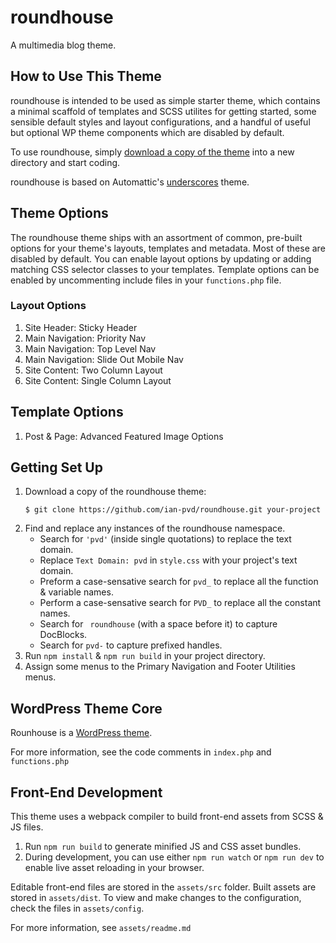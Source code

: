 # roundhouse

A multimedia blog theme.

## How to Use This Theme

roundhouse is intended to be used as simple starter theme, which contains a minimal scaffold of templates and SCSS utilites for getting started, some sensible default styles and layout configurations, and a handful of useful but optional WP theme components which are disabled by default.

To use roundhouse, simply [download a copy of the theme](https://github.com/ian-pvd/roundhouse.git) into a new directory and start coding.

roundhouse is based on Automattic's [underscores](https://github.com/automattic/_s) theme.

## Theme Options

The roundhouse theme ships with an assortment of common, pre-built options for your theme's layouts, templates and metadata. Most of these are disabled by default. You can enable layout options by updating or adding matching CSS selector classes to your templates. Template options can be enabled by uncommenting include files in your `functions.php` file.

### Layout Options
1. Site Header: Sticky Header
2. Main Navigation: Priority Nav
3. Main Navigation: Top Level Nav
4. Main Navigation: Slide Out Mobile Nav
5. Site Content: Two Column Layout
6. Site Content: Single Column Layout

## Template Options
1. Post & Page: Advanced Featured Image Options

## Getting Set Up

1. Download a copy of the roundhouse theme:
    ```
    $ git clone https://github.com/ian-pvd/roundhouse.git your-project
    ```
2. Find and replace any instances of the roundhouse namespace.
    - Search for `'pvd'` (inside single quotations) to replace the text domain.
    - Replace `Text Domain: pvd` in `style.css` with your project's text domain.
    - Preform a case-sensative search for `pvd_` to replace all the function & variable names.
    - Perform a case-sensative search for `PVD_` to replace all the constant names.
    - Search for <code>&nbsp;roundhouse</code> (with a space before it) to capture DocBlocks.
    - Search for `pvd-` to capture prefixed handles.
3. Run `npm install` & `npm run build` in your project directory.
4. Assign some menus to the Primary Navigation and Footer Utilities menus.

## WordPress Theme Core

Rounhouse is a [WordPress theme](https://codex.wordpress.org/Theme_Development).

For more information, see the code comments in `index.php` and `functions.php`

## Front-End Development

This theme uses a webpack compiler to build front-end assets from SCSS & JS files. 

1. Run `npm run build` to generate minified JS and CSS asset bundles.
2. During development, you can use either `npm run watch` or `npm run dev` to enable live asset reloading in your browser.

Editable front-end files are stored in the `assets/src` folder. Built assets are stored in `assets/dist`. To view and make changes to the configuration, check the files in `assets/config`.

For more information, see `assets/readme.md`
